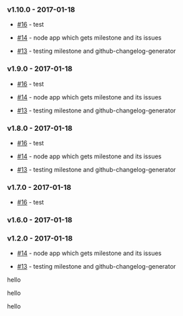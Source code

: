 ### v1.10.0 - 2017-01-18

- [#16](https://github.com/dani8art/testing-grunt/issues/16) - test

- [#14](https://github.com/dani8art/testing-grunt/issues/14) - node app which gets milestone and its issues

- [#13](https://github.com/dani8art/testing-grunt/issues/13) - testing milestone and github-changelog-generator

### v1.9.0 - 2017-01-18

- [#16](https://github.com/dani8art/testing-grunt/issues/16) - test

- [#14](https://github.com/dani8art/testing-grunt/issues/14) - node app which gets milestone and its issues

- [#13](https://github.com/dani8art/testing-grunt/issues/13) - testing milestone and github-changelog-generator

### v1.8.0 - 2017-01-18

- [#16](https://github.com/dani8art/testing-grunt/issues/16) - test

- [#14](https://github.com/dani8art/testing-grunt/issues/14) - node app which gets milestone and its issues

- [#13](https://github.com/dani8art/testing-grunt/issues/13) - testing milestone and github-changelog-generator

### v1.7.0 - 2017-01-18

- [#16](https://github.com/dani8art/testing-grunt/issues/16) - test

### v1.6.0 - 2017-01-18

### v1.2.0 - 2017-01-18

- [#14](https://github.com/dani8art/testing-grunt/issues/14) - node app which gets milestone and its issues

- [#13](https://github.com/dani8art/testing-grunt/issues/13) - testing milestone and github-changelog-generator

hello

hello

hello
